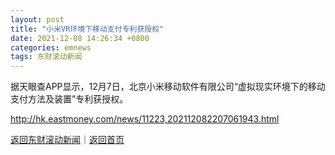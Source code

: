 ```yaml
---
layout: post
title: "小米VR环境下移动支付专利获授权"
date: 2021-12-08 14:26:34 +0800
categories: emnews
tags: 东财滚动新闻
---
```


据天眼查APP显示，12月7日，北京小米移动软件有限公司“虚拟现实环境下的移动支付方法及装置”专利获授权。

<http://hk.eastmoney.com/news/11223,202112082207061943.html>

[返回东财滚动新闻](//finews.withounder.com/emnews/)｜[返回首页](//finews.withounder.com/)